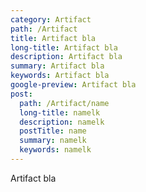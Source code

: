 ```yaml
---
category: Artifact
path: /Artifact
title: Artifact bla
long-title: Artifact bla
description: Artifact bla
summary: Artifact bla
keywords: Artifact bla
google-preview: Artifact bla
post:
  path: /Artifact/name
  long-title: namelk
  description: namelk
  postTitle: name
  summary: namelk
  keywords: namelk
---
```

Artifact bla
